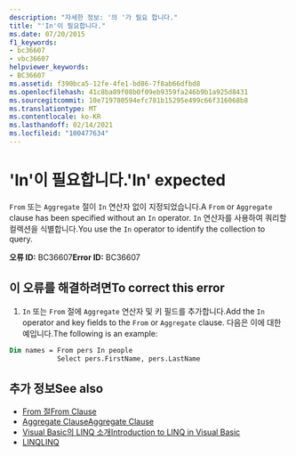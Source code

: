 ```yaml
---
description: "자세한 정보: '의 '가 필요 합니다."
title: "'In'이 필요합니다."
ms.date: 07/20/2015
f1_keywords:
- bc36607
- vbc36607
helpviewer_keywords:
- BC36607
ms.assetid: f390bca5-12fe-4fe1-bd86-7f8ab66dfbd8
ms.openlocfilehash: 41c8ba89f08b0f09eb9359fa246b9b1a925d8431
ms.sourcegitcommit: 10e719780594efc781b15295e499c66f316068b8
ms.translationtype: MT
ms.contentlocale: ko-KR
ms.lasthandoff: 02/14/2021
ms.locfileid: "100477634"
---
```

# <a name="in-expected"></a><span data-ttu-id="f18ae-103">'In'이 필요합니다.</span><span class="sxs-lookup"><span data-stu-id="f18ae-103">'In' expected</span></span>

<span data-ttu-id="f18ae-104">`From` 또는 `Aggregate` 절이 `In` 연산자 없이 지정되었습니다.</span><span class="sxs-lookup"><span data-stu-id="f18ae-104">A `From` or `Aggregate` clause has been specified without an `In` operator.</span></span> <span data-ttu-id="f18ae-105">`In` 연산자를 사용하여 쿼리할 컬렉션을 식별합니다.</span><span class="sxs-lookup"><span data-stu-id="f18ae-105">You use the `In` operator to identify the collection to query.</span></span>  
  
 <span data-ttu-id="f18ae-106">**오류 ID:** BC36607</span><span class="sxs-lookup"><span data-stu-id="f18ae-106">**Error ID:** BC36607</span></span>  
  
## <a name="to-correct-this-error"></a><span data-ttu-id="f18ae-107">이 오류를 해결하려면</span><span class="sxs-lookup"><span data-stu-id="f18ae-107">To correct this error</span></span>  

1. <span data-ttu-id="f18ae-108">`In` 또는 `From` 절에 `Aggregate` 연산자 및 키 필드를 추가합니다.</span><span class="sxs-lookup"><span data-stu-id="f18ae-108">Add the `In` operator and key fields to the `From` or `Aggregate` clause.</span></span> <span data-ttu-id="f18ae-109">다음은 이에 대한 예입니다.</span><span class="sxs-lookup"><span data-stu-id="f18ae-109">The following is an example:</span></span>  

```vb  
Dim names = From pers In people
            Select pers.FirstName, pers.LastName  
```  
  
## <a name="see-also"></a><span data-ttu-id="f18ae-110">추가 정보</span><span class="sxs-lookup"><span data-stu-id="f18ae-110">See also</span></span>

- [<span data-ttu-id="f18ae-111">From 절</span><span class="sxs-lookup"><span data-stu-id="f18ae-111">From Clause</span></span>](../language-reference/queries/from-clause.md)
- [<span data-ttu-id="f18ae-112">Aggregate Clause</span><span class="sxs-lookup"><span data-stu-id="f18ae-112">Aggregate Clause</span></span>](../language-reference/queries/aggregate-clause.md)
- [<span data-ttu-id="f18ae-113">Visual Basic의 LINQ 소개</span><span class="sxs-lookup"><span data-stu-id="f18ae-113">Introduction to LINQ in Visual Basic</span></span>](../programming-guide/language-features/linq/introduction-to-linq.md)
- [<span data-ttu-id="f18ae-114">LINQ</span><span class="sxs-lookup"><span data-stu-id="f18ae-114">LINQ</span></span>](../programming-guide/language-features/linq/index.md)
